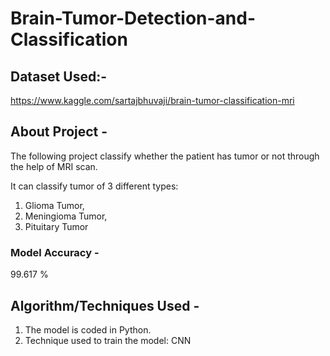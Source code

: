 # Brain-Tumor-Detection-and-Classification

## Dataset Used:-

https://www.kaggle.com/sartajbhuvaji/brain-tumor-classification-mri

## About Project -

The following project classify whether the patient has tumor or not through the help of MRI scan.

It can classify tumor of 3 different types: 
1. Glioma Tumor, 
2. Meningioma Tumor, 
3. Pituitary Tumor

### Model Accuracy -

99.617 %

## Algorithm/Techniques Used - 

1. The model is coded in Python.
2. Technique used to train the model: CNN

